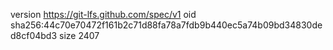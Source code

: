 version https://git-lfs.github.com/spec/v1
oid sha256:44c70e70472f161b2c71d88fa78a7fdb9b440ec5a74b09bd34830ded8cf04bd3
size 2407
